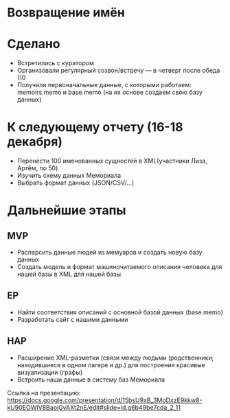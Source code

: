# Возвращение имён

# Сделано 

* Встретились с куратором
* Организовали регулярный созвон/встречу — в четверг после обеда ))0
* Получили первоначальные данные, с которыми работаем: memoirs.memo и base.memo (на их основе создаем свою базу данных)

# К следующему отчету (16-18 декабря)

* Перенести 100 именованных сущностей в XML(участники Лиза, Артём, по 50)
* Изучить схему данных Мемориала
* Выбрать формат данных (JSON/CSV/...)

# Дальнейшие этапы 
## MVP
* Распарсить данные людей из мемуаров  и создать новую базу данных 
* Создать модель и формат машиночитаемого описания человека для нашей базы в XML для нашей базы

## EP
* Найти соответствия описаний с основной базой данных (base.memo) 
* Разработать сайт с нашими данными

## HAP
* Расширение XML-разметки (связи между людьми (родственники; находившиеся в одном лагере и др.) для построения красивые визуализации (графы)
* Встроить наши данные в систему баз Мемориала

Ссылка на презентацию: https://docs.google.com/presentation/d/15bsU9xB_3MoDxzE9kkw8-kU90EOWIV8BaoiGvAXt2nE/edit#slide=id.g6b49be7cda_2_11
